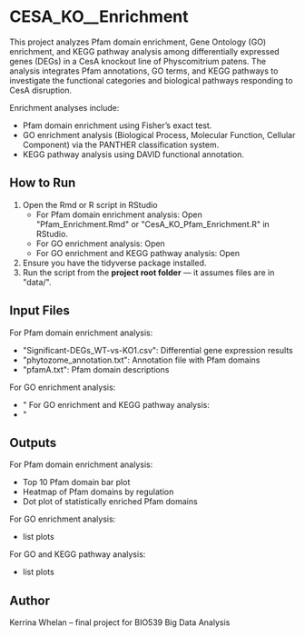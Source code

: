 # CESA_KO__Enrichment

This project analyzes Pfam domain enrichment, Gene Ontology (GO) enrichment, and KEGG pathway analysis among differentially expressed genes (DEGs) in a CesA knockout line of Physcomitrium patens. The analysis integrates Pfam annotations, GO terms, and KEGG pathways to investigate the functional categories and biological pathways responding to CesA disruption.

Enrichment analyses include:

- Pfam domain enrichment using Fisher’s exact test.
- GO enrichment analysis (Biological Process, Molecular Function, Cellular Component) via the PANTHER classification system.
- KEGG pathway analysis using DAVID functional annotation.


## How to Run

1. Open the Rmd or R script in RStudio
   - For Pfam domain enrichment analysis: Open "Pfam_Enrichment.Rmd" or "CesA_KO_Pfam_Enrichment.R" in RStudio.
   - For GO enrichment analysis: Open
   - For GO enrichment and KEGG pathway analysis: Open
2. Ensure you have the tidyverse package installed.
3. Run the script from the **project root folder** — it assumes files are in "data/".

## Input Files

For Pfam domain enrichment analysis:
- "Significant-DEGs_WT-vs-KO1.csv": Differential gene expression results
- "phytozome_annotation.txt": Annotation file with Pfam domains
- "pfamA.txt": Pfam domain descriptions

For GO enrichment analysis:
- "
For GO enrichment and KEGG pathway analysis:
- "

## Outputs

For Pfam domain enrichment analysis:
- Top 10 Pfam domain bar plot
- Heatmap of Pfam domains by regulation
- Dot plot of statistically enriched Pfam domains

For GO enrichment analysis:
- list plots

For GO and KEGG pathway analysis:
- list plots

## Author

Kerrina Whelan – final project for BIO539 Big Data Analysis



